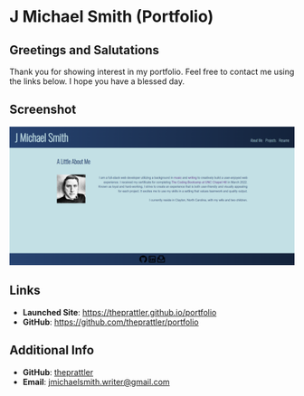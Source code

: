 # J Michael Smith (Portfolio)

## Greetings and Salutations
Thank you for showing interest in my portfolio. Feel free to contact me using the links below. I hope you have a blessed day.

## Screenshot
![About Me section of porftfolio](./src/assets/images/portfolio-screencap.png)

## Links
- **Launched Site**: https://theprattler.github.io/portfolio
- **GitHub**: https://github.com/theprattler/portfolio

## Additional Info
- **GitHub**: [theprattler](https://github.com/theprattler)
- **Email**: jmichaelsmith.writer@gmail.com